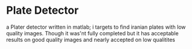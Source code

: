 # Plate Detector
a Plater detector written in matlab; i targets to find iranian plates with low quality images.
Though it was\'nt fully completed but it has acceptable results on good quality images and nearly accepted on low qualitites